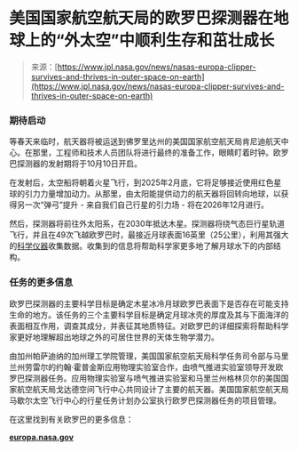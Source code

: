 <!--yml

category: 未分类

date: 2024-05-29 12:42:31

-->

# 美国国家航空航天局的欧罗巴探测器在地球上的“外太空”中顺利生存和茁壮成长

> 来源：[https://www.jpl.nasa.gov/news/nasas-europa-clipper-survives-and-thrives-in-outer-space-on-earth](https://www.jpl.nasa.gov/news/nasas-europa-clipper-survives-and-thrives-in-outer-space-on-earth)

### **期待启动**

等春天来临时，航天器将被运送到佛罗里达州的美国国家航空航天局肯尼迪航天中心。在那里，工程师和技术人员团队将进行最终的准备工作，眼睛盯着时钟。欧罗巴探测器的发射期将于10月10日开启。

在发射后，太空船将朝着火星飞行，到2025年2月底，它将足够接近使用红色星球的引力力量增加动力。从那里，由太阳能提供动力的航天器将回转向地球，以获得另一次“弹弓”提升 - 来自我们自己行星的引力场 - 将在2026年12月进行。

然后，探测器将前往外太阳系，在2030年抵达木星。探测器将绕气态巨行星轨道飞行，并且在49次飞越欧罗巴时，最接近月球表面16英里（25公里），利用其强大的[科学仪器](https://europa.nasa.gov/spacecraft/instruments/)收集数据。收集到的信息将帮助科学家更多地了解月球水下的内部结构。

### **任务的更多信息**

欧罗巴探测器的主要科学目标是确定木星冰冷月球欧罗巴表面下是否存在可能支持生命的地方。该任务的三个主要科学目标是确定月球冰壳的厚度及其与下面海洋的表面相互作用，调查其成分，并表征其地质特征。对欧罗巴的详细探索将帮助科学家更好地理解超出地球之外的可居住世界的天体生物学潜力。

由加州帕萨迪纳的加州理工学院管理，美国国家航空航天局科学任务司令部与马里兰州劳雷尔的约翰·霍普金斯应用物理实验室合作，由喷气推进实验室领导开发欧罗巴探测器任务。应用物理实验室与喷气推进实验室和马里兰州格林贝尔的美国国家航空航天局戈达德空间飞行中心共同设计了主要的航天器。美国国家航空航天局马歇尔太空飞行中心的行星任务计划办公室执行欧罗巴探测器任务的项目管理。

在这里找到有关欧罗巴的更多信息：

[**europa.nasa.gov**](https://europa.nasa.gov/)
